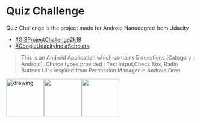 
# Quiz Challenge
Quiz Challenge is the project made for Android Nanodegree from Udacity
- [#GISProjectChallenge2k18](https://twitter.com/hashtag/GISProjectChallenge2k18?src=hash)
- [#GoogleUdacityIndiaScholars](https://twitter.com/hashtag/GoogleUdacityIndiaScholars?src=hash)

> This is an Android Application which contains
> 5 questions (Catogory : Android).
> Choice types provided : Text intput,Check Box, Radio Buttons
> UI is inspired from Permission Manager in Android Oreo

<img src="https://i.imgur.com/bJ8WhwU.png" alt="drawing" width="100"/><img src="https://i.imgur.com/HU7f1DT.png" width=100/><img src="https://i.imgur.com/3C5Nn9V.png" width="100"/>
